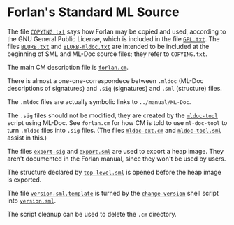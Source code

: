 Forlan's Standard ML Source
=========================================================================

The file [`COPYING.txt`](COPYING.txt) says how Forlan may be copied
and used, according to the GNU General Public License, which is
included in the file [`GPL.txt`](GPL.txt).  The files
[`BLURB.txt`](BLURB.txt) and [`BLURB-mldoc.txt`](BLURB-mldoc.txt) are
intended to be included at the beginning of SML and ML-Doc source
files; they refer to `COPYING.txt`.

The main CM description file is [`forlan.cm`](forlan.cm).

There is almost a one-one-correspondece between `.mldoc` (ML-Doc
descriptions of signatures) and `.sig` (signatures) and `.sml` (structure)
files.

The `.mldoc` files are actually symbolic links to `../manual/ML-Doc`.

The `.sig` files should not be modified, they are created by the
[`mldoc-tool`](mldoc-tool) script using ML-Doc.  See `forlan.cm` for
how CM is told to use `ml-doc-tool` to turn `.mldoc` files into `.sig`
files.  (The files [`mldoc-ext.cm`](mldoc-ext.cm) and
[`mldoc-tool.sml`](mldoc-tool.sml) assist in this.)

The files [`export.sig`](export.sig) and [`export.sml`](export.sml)
are used to export a heap image.  They aren't documented in the Forlan
manual, since they won't be used by users.

The structure declared by [`top-level.sml`](top-level.sml) is opened
before the heap image is exported.

The file [`version.sml.template`](version.sml.template) is turned by
the [`change-version`](change-version) shell script into
[`version.sml`](version.sml).

The script cleanup can be used to delete the `.cm` directory.
